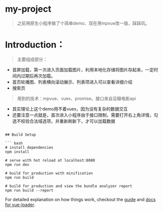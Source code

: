 # my-project

> 之前用原生小程序做了个简单demo、现在用mpvue改一版，踩踩坑。

# Introduction：

> 主要组成部分： 

* 首屏加载，第一次进入页面加载图片，利用本地化存储将图片存起来，一定时间内过期后再次加载。
* 首页轮播图、列表横向滚动展示、列表项进入可以查看详细介绍
* 搜索页


> 用到的技术：mpvue、vuex、promise。接口来自豆瓣电影api

* 其实理论上这个demo用不着vuex，因为没有复杂的数据交互
* 还要注意一点就是，首次进入小程序由于接口限制，需要打开右上角详情，勾选不校验合法域选项，并重新刷新下，才可以加载数据

```

## Build Setup

``` bash
# install dependencies
npm install

# serve with hot reload at localhost:8080
npm run dev

# build for production with minification
npm run build

# build for production and view the bundle analyzer report
npm run build --report
```

For detailed explanation on how things work, checkout the [guide](http://vuejs-templates.github.io/webpack/) and [docs for vue-loader](http://vuejs.github.io/vue-loader).
